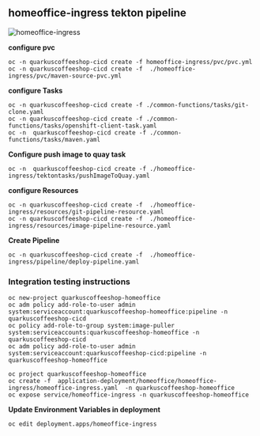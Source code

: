 ## homeoffice-ingress tekton pipeline

![homeoffice-ingress](../images/homeoffice-ingress.png)

**configure pvc**
```
oc -n quarkuscoffeeshop-cicd create -f homeoffice-ingress/pvc/pvc.yml
oc -n quarkuscoffeeshop-cicd create -f  ./homeoffice-ingress/pvc/maven-source-pvc.yml
```


**configure Tasks**
```
oc -n quarkuscoffeeshop-cicd create -f ./common-functions/tasks/git-clone.yaml
oc -n quarkuscoffeeshop-cicd create -f ./common-functions/tasks/openshift-client-task.yaml
oc -n  quarkuscoffeeshop-cicd create -f ./common-functions/tasks/maven.yaml
```

**Configure push image to quay task**
```
oc -n  quarkuscoffeeshop-cicd create -f ./homeoffice-ingress/tektontasks/pushImageToQuay.yaml
```

**configure Resources**
```
oc -n quarkuscoffeeshop-cicd create -f  ./homeoffice-ingress/resources/git-pipeline-resource.yaml
oc -n quarkuscoffeeshop-cicd create -f  ./homeoffice-ingress/resources/image-pipeline-resource.yaml
```

**Create Pipeline**
```
oc -n quarkuscoffeeshop-cicd create -f  ./homeoffice-ingress/pipeline/deploy-pipeline.yaml
```


### Integration testing instructions 
```
oc new-project quarkuscoffeeshop-homeoffice
oc adm policy add-role-to-user admin system:serviceaccount:quarkuscoffeeshop-homeoffice:pipeline -n quarkuscoffeeshop-cicd
oc policy add-role-to-group system:image-puller system:serviceaccounts:quarkuscoffeeshop-homeoffice -n quarkuscoffeeshop-cicd
oc adm policy add-role-to-user admin system:serviceaccount:quarkuscoffeeshop-cicd:pipeline -n quarkuscoffeeshop-homeoffice

oc project quarkuscoffeeshop-homeoffice
oc create -f  application-deployment/homeoffice/homeoffice-ingress/homeoffice-ingress.yaml  -n quarkuscoffeeshop-homeoffice
oc expose service/homeoffice-ingress -n quarkuscoffeeshop-homeoffice
```


**Update Environment Variables in deployment**
```
oc edit deployment.apps/homeoffice-ingress
```